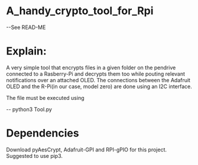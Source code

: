 # A_handy_crypto_tool_for_Rpi
  --See READ-ME
 
# Explain:
 
 A very simple tool that encrypts files in a given folder on the pendrive connected to a Rasberry-Pi and decrypts them too while pouting relevant notifications over an attached OLED.
 The connections between the Adafruit OLED and the R-Pi(in our case, model zero) are done using an I2C interface.  
 
 The file must be executed using 
 
 -- python3 Tool.py

# Dependencies
  Download pyAesCrypt, Adafruit-GPI and RPI-gPIO for this project. Suggested to use pip3.
 

